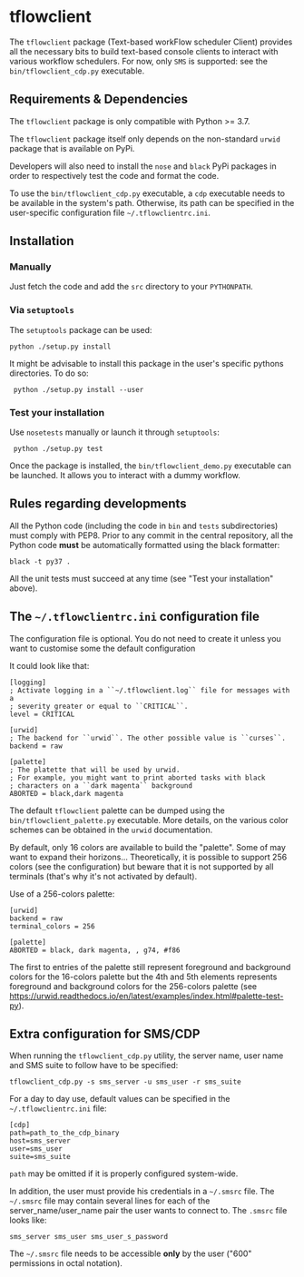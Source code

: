 # tflowclient

The ``tflowclient`` package (Text-based workFlow scheduler Client) provides all
the necessary bits to build text-based console clients to interact with
various workflow schedulers. For now, only ``SMS`` is supported: see the
``bin/tflowclient_cdp.py`` executable.

## Requirements & Dependencies

The ``tflowclient`` package is only compatible with Python >= 3.7.

The ``tflowclient`` package itself only depends on the non-standard ``urwid``
package that is available on PyPi.

Developers will also need to install the ``nose`` and ``black`` PyPi
packages in order to respectively test the code and format the code.

To use the ``bin/tflowclient_cdp.py`` executable, a ``cdp`` executable needs to
be available in the system's path. Otherwise, its path can be specified in the
user-specific configuration file ``~/.tflowclientrc.ini``.

## Installation

### Manually

Just fetch the code and add the ``src`` directory to your ``PYTHONPATH``.

### Via ``setuptools``

The ``setuptools`` package can be used:

    python ./setup.py install

It might be advisable to install this package in the user's specific pythons
directories. To do so:

     python ./setup.py install --user

### Test your installation

Use ``nosetests`` manually or launch it through ``setuptools``:

     python ./setup.py test

Once the package is installed, the ``bin/tflowclient_demo.py`` executable
can be launched. It allows you to interact with a dummy workflow.

## Rules regarding developments

All the Python code (including the code in ``bin`` and ``tests`` subdirectories)
must comply with PEP8. Prior to any commit in the central repository, all
the Python code **must** be automatically formatted using the black formatter:

    black -t py37 .

All the unit tests must succeed at any time (see "Test your installation"
above).

## The ``~/.tflowclientrc.ini`` configuration file

The configuration file is optional. You do not need to create it unless you
want to customise some the default configuration

It could look like that:

    [logging]
    ; Activate logging in a ``~/.tflowclient.log`` file for messages with a
    ; severity greater or equal to ``CRITICAL``.
    level = CRITICAL
    
    [urwid]
    ; The backend for ``urwid``. The other possible value is ``curses``.
    backend = raw
    
    [palette]
    ; The platette that will be used by urwid.
    ; For example, you might want to print aborted tasks with black
    ; characters on a ``dark magenta`` background
    ABORTED = black,dark magenta

The default ``tflowclient`` palette can be dumped using the
``bin/tflowclient_palette.py`` executable. More details, on the various
color schemes can be obtained in the ``urwid`` documentation.

By default, only 16 colors are available to build the "palette". Some of may
want to expand their horizons... Theoretically, it is possible to support 256
colors (see the configuration) but beware that it is not supported by all
terminals (that's why it's not activated by default).

Use of a 256-colors palette:

    [urwid]
    backend = raw
    terminal_colors = 256
    
    [palette]
    ABORTED = black, dark magenta, , g74, #f86

The first to entries of the palette still represent foreground and background
colors for the 16-colors palette but the 4th and 5th elements represents
foreground and background colors for the 256-colors palette
(see https://urwid.readthedocs.io/en/latest/examples/index.html#palette-test-py).                                                    

## Extra configuration for SMS/CDP

When running the ``tflowclient_cdp.py`` utility, the server name, user name and
SMS suite to follow have to be specified:

    tflowclient_cdp.py -s sms_server -u sms_user -r sms_suite

For a day to day use, default values can be specified in the
``~/.tflowclientrc.ini`` file:

    [cdp]
    path=path_to_the_cdp_binary
    host=sms_server
    user=sms_user
    suite=sms_suite

``path`` may be omitted if it is properly configured system-wide.

In addition, the user must provide his credentials in a ``~/.smsrc`` file.
The ``~/.smsrc`` file may contain several lines for each of the
server_name/user_name pair the user wants to connect to. The ``.smsrc``
file looks like:

    sms_server sms_user sms_user_s_password

The ``~/.smsrc`` file needs to be accessible **only** by the user ("600"
permissions in octal notation).